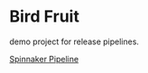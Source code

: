 # Bird Fruit

demo project for release pipelines.

[Spinnaker Pipeline](https://spinnaker.prod.lkt.is/#/applications/birdfruit)

